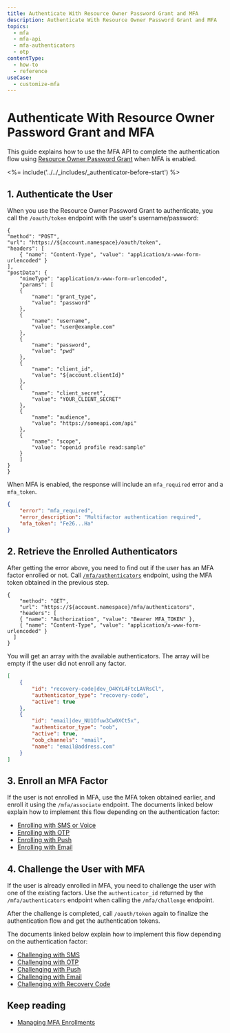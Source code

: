 ```yaml
---
title: Authenticate With Resource Owner Password Grant and MFA
description: Authenticate With Resource Owner Password Grant and MFA
topics:
  - mfa
  - mfa-api
  - mfa-authenticators
  - otp
contentType:
  - how-to
  - reference
useCase:
  - customize-mfa
---
```

# Authenticate With Resource Owner Password Grant and MFA

This guide explains how to use the MFA API to complete the authentication flow using [Resource Owner Password Grant](/api-auth/tutorials/password-grant) when MFA is enabled.

<%= include('../../_includes/_authenticator-before-start') %>

## 1. Authenticate the User

When you use the Resource Owner Password Grant to authenticate, you call the `/oauth/token` endpoint with the user's username/password: 

```har
{
"method": "POST",
"url": "https://${account.namespace}/oauth/token",
"headers": [
    { "name": "Content-Type", "value": "application/x-www-form-urlencoded" }
],
"postData": {
    "mimeType": "application/x-www-form-urlencoded",
    "params": [
    {
        "name": "grant_type",
        "value": "password"
    },
    {
        "name": "username",
        "value": "user@example.com"
    },
    {
        "name": "password",
        "value": "pwd"
    },
    {
        "name": "client_id",
        "value": "${account.clientId}"
    },
    {
        "name": "client_secret",
        "value": "YOUR_CLIENT_SECRET"
    },
    {
        "name": "audience",
        "value": "https://someapi.com/api"
    },
    {
        "name": "scope",
        "value": "openid profile read:sample"
    }
    ]
}
}
```

When MFA is enabled, the response will include an `mfa_required` error and a `mfa_token`.

```json
{
    "error": "mfa_required",
    "error_description": "Multifactor authentication required",
    "mfa_token": "Fe26...Ha"
}
```

## 2. Retrieve the Enrolled Authenticators

After getting the error above, you need to find out if the user has an MFA factor enrolled or not. Call [`/mfa/authenticators`](/mfa/guides/mfa-api/manage#list-authenticators) endpoint, using the MFA token obtained in the previous step.

```har
{
    "method": "GET",
	"url": "https://${account.namespace}/mfa/authenticators",
    "headers": [
    { "name": "Authorization", "value": "Bearer MFA_TOKEN" },
    { "name": "Content-Type", "value": "application/x-www-form-urlencoded" }
  ]
}
```

You will get an array with the available authenticators. The array will be empty if the user did not enroll any factor.

```json
[
    {
        "id": "recovery-code|dev_O4KYL4FtcLAVRsCl",
        "authenticator_type": "recovery-code",
        "active": true
    },
    {
        "id": "email|dev_NU1Ofuw3Cw0XCt5x",
        "authenticator_type": "oob",
        "active": true,
        "oob_channels": "email",
        "name": "email@address.com"
    }
]
```

## 3. Enroll an MFA Factor

If the user is not enrolled in MFA, use the MFA token obtained earlier, and enroll it using the `/mfa/associate` endpoint. The documents linked below explain how to implement this flow depending on the authentication factor:

- [Enrolling with SMS or Voice](/mfa/guides/mfa-api/phone#enrolling-with-sms-or-voice)
- [Enrolling with OTP](/mfa/guides/mfa-api/otp#enrolling-with-otp)
- [Enrolling with Push](/mfa/guides/mfa-api/push#enrolling-with-push)
- [Enrolling with Email](/mfa/guides/mfa-api/email#enrolling-with-email)

## 4. Challenge the User with MFA

If the user is already enrolled in MFA, you need to challenge the user with one of the existing factors. Use the `authenticator_id` returned by the `/mfa/authenticators` endpoint when calling the `/mfa/challenge` endpoint. 

After the challenge is completed, call `/oauth/token` again to finalize the authentication flow and get the authentication tokens. 

The documents linked below explain how to implement this flow depending on the authentication factor:

- [Challenging with SMS](/mfa/guides/mfa-api/phone#challenging-with-sms-or-voice)
- [Challenging with OTP](/mfa/guides/mfa-api/otp#challenging-with-otp)
- [Challenging with Push](/mfa/guides/mfa-api/push#challenging-with-push)
- [Challenging with Email](/mfa/guides/mfa-api/email#challenging-with-email)
- [Challenging with Recovery Code](/mfa/guides/mfa-api/recovery-code)

## Keep reading

* [Managing MFA Enrollments](/mfa/guides/mfa-api/manage)

